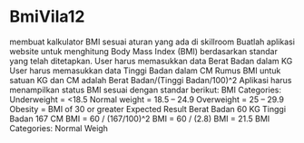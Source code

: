 # BmiVila12
membuat kalkulator BMI sesuai 
aturan yang ada di skillroom
Buatlah aplikasi website untuk menghitung Body Mass Index (BMI) berdasarkan standar yang telah ditetapkan.
User harus memasukkan data Berat Badan dalam KG
User harus memasukkan data Tinggi Badan dalam CM
Rumus BMI untuk satuan KG dan CM adalah Berat Badan/(Tinggi Badan/100)^2
Aplikasi harus menampilkan status BMI sesuai dengan standar berikut:
BMI Categories:
Underweight = <18.5
Normal weight = 18.5 – 24.9
Overweight = 25 – 29.9
Obesity = BMI of 30 or greater
Expected Result
Berat Badan 60 KG
Tinggi Badan 167 CM BMI = 60 / (167/100)^2 BMI = 60 / (2.8) BMI = 21.5 BMI Categories: Normal Weigh
